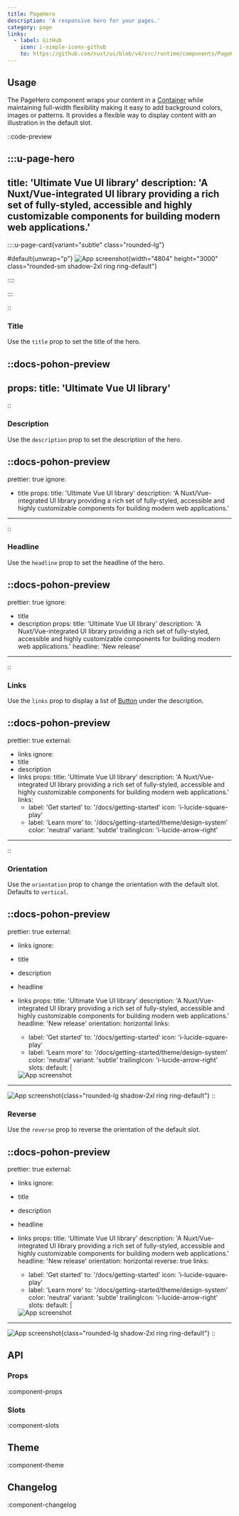 ```yaml
---
title: PageHero
description: 'A responsive hero for your pages.'
category: page
links:
  - label: GitHub
    icon: i-simple-icons-github
    to: https://github.com/nuxt/ui/blob/v4/src/runtime/components/PageHero.vue
---
```


## Usage

The PageHero component wraps your content in a [Container](/docs/components/container) while maintaining full-width flexibility making it easy to add background colors, images or patterns. It provides a flexible way to display content with an illustration in the default slot.

::code-preview

:::u-page-hero
---
title: 'Ultimate Vue UI library'
description: 'A Nuxt/Vue-integrated UI library providing a rich set of fully-styled, accessible and highly customizable components for building modern web applications.'
---

::::u-page-card{variant="subtle" class="rounded-lg"}

#default{unwrap="p"}
![App screenshot](/blocks/image4.png){width="4804" height="3000" class="rounded-sm shadow-2xl ring ring-default"}

::::

:::

::

### Title

Use the `title` prop to set the title of the hero.

::docs-pohon-preview
---
props:
  title: 'Ultimate Vue UI library'
---
::

### Description

Use the `description` prop to set the description of the hero.

::docs-pohon-preview
---
prettier: true
ignore:
  - title
props:
  title: 'Ultimate Vue UI library'
  description: 'A Nuxt/Vue-integrated UI library providing a rich set of fully-styled, accessible and highly customizable components for building modern web applications.'
---
::

### Headline

Use the `headline` prop to set the headline of the hero.

::docs-pohon-preview
---
prettier: true
ignore:
  - title
  - description
props:
  title: 'Ultimate Vue UI library'
  description: 'A Nuxt/Vue-integrated UI library providing a rich set of fully-styled, accessible and highly customizable components for building modern web applications.'
  headline: 'New release'
---
::

### Links

Use the `links` prop to display a list of [Button](/docs/components/button) under the description.

::docs-pohon-preview
---
prettier: true
external:
  - links
ignore:
  - title
  - description
  - links
props:
  title: 'Ultimate Vue UI library'
  description: 'A Nuxt/Vue-integrated UI library providing a rich set of fully-styled, accessible and highly customizable components for building modern web applications.'
  links:
    - label: 'Get started'
      to: '/docs/getting-started'
      icon: 'i-lucide-square-play'
    - label: 'Learn more'
      to: '/docs/getting-started/theme/design-system'
      color: 'neutral'
      variant: 'subtle'
      trailingIcon: 'i-lucide-arrow-right'
---
::

### Orientation

Use the `orientation` prop to change the orientation with the default slot. Defaults to `vertical`.

::docs-pohon-preview
---
prettier: true
external:
  - links
ignore:
  - title
  - description
  - headline
  - links
props:
  title: 'Ultimate Vue UI library'
  description: 'A Nuxt/Vue-integrated UI library providing a rich set of fully-styled, accessible and highly customizable components for building modern web applications.'
  headline: 'New release'
  orientation: horizontal
  links:
    - label: 'Get started'
      to: '/docs/getting-started'
      icon: 'i-lucide-square-play'
    - label: 'Learn more'
      to: '/docs/getting-started/theme/design-system'
      color: 'neutral'
      variant: 'subtle'
      trailingIcon: 'i-lucide-arrow-right'
slots:
  default: |

    <img src="/blocks/image4.png" alt="App screenshot" class="rounded-lg shadow-2xl ring ring-default" />
---

![App screenshot](/blocks/image4.png){class="rounded-lg shadow-2xl ring ring-default"}
::

### Reverse

Use the `reverse` prop to reverse the orientation of the default slot.

::docs-pohon-preview
---
prettier: true
external:
  - links
ignore:
  - title
  - description
  - headline
  - links
props:
  title: 'Ultimate Vue UI library'
  description: 'A Nuxt/Vue-integrated UI library providing a rich set of fully-styled, accessible and highly customizable components for building modern web applications.'
  headline: 'New release'
  orientation: horizontal
  reverse: true
  links:
    - label: 'Get started'
      to: '/docs/getting-started'
      icon: 'i-lucide-square-play'
    - label: 'Learn more'
      to: '/docs/getting-started/theme/design-system'
      color: 'neutral'
      variant: 'subtle'
      trailingIcon: 'i-lucide-arrow-right'
slots:
  default: |

    <img src="/blocks/image4.png" alt="App screenshot" class="rounded-lg shadow-2xl ring ring-default" />
---

![App screenshot](/blocks/image4.png){class="rounded-lg shadow-2xl ring ring-default"}
::

## API

### Props

:component-props

### Slots

:component-slots

## Theme

:component-theme

## Changelog

:component-changelog

